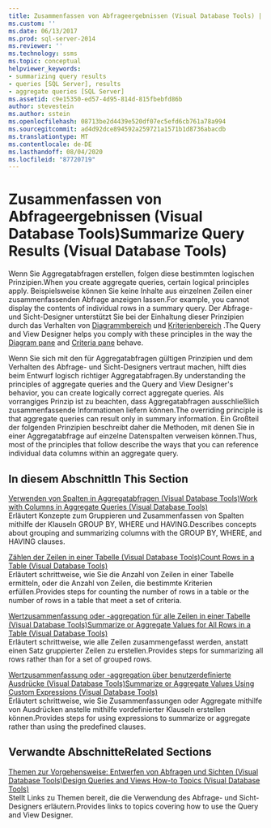 ```yaml
---
title: Zusammenfassen von Abfrageergebnissen (Visual Database Tools) | Microsoft-Dokumentation
ms.custom: ''
ms.date: 06/13/2017
ms.prod: sql-server-2014
ms.reviewer: ''
ms.technology: ssms
ms.topic: conceptual
helpviewer_keywords:
- summarizing query results
- queries [SQL Server], results
- aggregate queries [SQL Server]
ms.assetid: c9e15350-ed57-4d95-814d-815fbebfd86b
author: stevestein
ms.author: sstein
ms.openlocfilehash: 08713be2d4439e520df07ec5efd6cb761a78a994
ms.sourcegitcommit: ad4d92dce894592a259721a1571b1d8736abacdb
ms.translationtype: MT
ms.contentlocale: de-DE
ms.lasthandoff: 08/04/2020
ms.locfileid: "87720719"
---
```

# <a name="summarize-query-results-visual-database-tools"></a><span data-ttu-id="c3488-102">Zusammenfassen von Abfrageergebnissen (Visual Database Tools)</span><span class="sxs-lookup"><span data-stu-id="c3488-102">Summarize Query Results (Visual Database Tools)</span></span>
  <span data-ttu-id="c3488-103">Wenn Sie Aggregatabfragen erstellen, folgen diese bestimmten logischen Prinzipien.</span><span class="sxs-lookup"><span data-stu-id="c3488-103">When you create aggregate queries, certain logical principles apply.</span></span> <span data-ttu-id="c3488-104">Beispielsweise können Sie keine Inhalte aus einzelnen Zeilen einer zusammenfassenden Abfrage anzeigen lassen.</span><span class="sxs-lookup"><span data-stu-id="c3488-104">For example, you cannot display the contents of individual rows in a summary query.</span></span> <span data-ttu-id="c3488-105">Der Abfrage- und Sicht-Designer unterstützt Sie bei der Einhaltung dieser Prinzipien durch das Verhalten von [Diagrammbereich](visual-database-tools.md) und [Kriterienbereich](criteria-pane-visual-database-tools.md) .</span><span class="sxs-lookup"><span data-stu-id="c3488-105">The Query and View Designer helps you comply with these principles in the way the [Diagram pane](visual-database-tools.md) and [Criteria pane](criteria-pane-visual-database-tools.md) behave.</span></span>  
  
 <span data-ttu-id="c3488-106">Wenn Sie sich mit den für Aggregatabfragen gültigen Prinzipien und dem Verhalten des Abfrage- und Sicht-Designers vertraut machen, hilft dies beim Entwurf logisch richtiger Aggregatabfragen.</span><span class="sxs-lookup"><span data-stu-id="c3488-106">By understanding the principles of aggregate queries and the Query and View Designer's behavior, you can create logically correct aggregate queries.</span></span> <span data-ttu-id="c3488-107">Als vorrangiges Prinzip ist zu beachten, dass Aggregatabfragen ausschließlich zusammenfassende Informationen liefern können.</span><span class="sxs-lookup"><span data-stu-id="c3488-107">The overriding principle is that aggregate queries can result only in summary information.</span></span> <span data-ttu-id="c3488-108">Ein Großteil der folgenden Prinzipien beschreibt daher die Methoden, mit denen Sie in einer Aggregatabfrage auf einzelne Datenspalten verweisen können.</span><span class="sxs-lookup"><span data-stu-id="c3488-108">Thus, most of the principles that follow describe the ways that you can reference individual data columns within an aggregate query.</span></span>  
  
## <a name="in-this-section"></a><span data-ttu-id="c3488-109">In diesem Abschnitt</span><span class="sxs-lookup"><span data-stu-id="c3488-109">In This Section</span></span>  
 [<span data-ttu-id="c3488-110">Verwenden von Spalten in Aggregatabfragen &#40;Visual Database Tools&#41;</span><span class="sxs-lookup"><span data-stu-id="c3488-110">Work with Columns in Aggregate Queries &#40;Visual Database Tools&#41;</span></span>](work-with-columns-in-aggregate-queries-visual-database-tools.md)  
 <span data-ttu-id="c3488-111">Erläutert Konzepte zum Gruppieren und Zusammenfassen von Spalten mithilfe der Klauseln GROUP BY, WHERE und HAVING.</span><span class="sxs-lookup"><span data-stu-id="c3488-111">Describes concepts about grouping and summarizing columns with the GROUP BY, WHERE, and HAVING clauses.</span></span>  
  
 [<span data-ttu-id="c3488-112">Zählen der Zeilen in einer Tabelle &#40;Visual Database Tools&#41;</span><span class="sxs-lookup"><span data-stu-id="c3488-112">Count Rows in a Table &#40;Visual Database Tools&#41;</span></span>](count-rows-in-a-table-visual-database-tools.md)  
 <span data-ttu-id="c3488-113">Erläutert schrittweise, wie Sie die Anzahl von Zeilen in einer Tabelle ermitteln, oder die Anzahl von Zeilen, die bestimmte Kriterien erfüllen.</span><span class="sxs-lookup"><span data-stu-id="c3488-113">Provides steps for counting the number of rows in a table or the number of rows in a table that meet a set of criteria.</span></span>  
  
 [<span data-ttu-id="c3488-114">Wertzusammenfassung oder -aggregation für alle Zeilen in einer Tabelle &#40;Visual Database Tools&#41;</span><span class="sxs-lookup"><span data-stu-id="c3488-114">Summarize or Aggregate Values for All Rows in a Table &#40;Visual Database Tools&#41;</span></span>](summarize-or-aggregate-values-for-all-rows-in-a-table-visual-database-tools.md)  
 <span data-ttu-id="c3488-115">Erläutert schrittweise, wie alle Zeilen zusammengefasst werden, anstatt einen Satz gruppierter Zeilen zu erstellen.</span><span class="sxs-lookup"><span data-stu-id="c3488-115">Provides steps for summarizing all rows rather than for a set of grouped rows.</span></span>  
  
 [<span data-ttu-id="c3488-116">Wertzusammenfassung oder -aggregation über benutzerdefinierte Ausdrücke &#40;Visual Database Tools&#41;</span><span class="sxs-lookup"><span data-stu-id="c3488-116">Summarize or Aggregate Values Using Custom Expressions &#40;Visual Database Tools&#41;</span></span>](summarize-or-aggregate-values-using-custom-expressions-visual-database-tools.md)  
 <span data-ttu-id="c3488-117">Erläutert schrittweise, wie Sie Zusammenfassungen oder Aggregate mithilfe von Ausdrücken anstelle mithilfe vordefinierter Klauseln erstellen können.</span><span class="sxs-lookup"><span data-stu-id="c3488-117">Provides steps for using expressions to summarize or aggregate rather than using the predefined clauses.</span></span>  
  
## <a name="related-sections"></a><span data-ttu-id="c3488-118">Verwandte Abschnitte</span><span class="sxs-lookup"><span data-stu-id="c3488-118">Related Sections</span></span>  
 [<span data-ttu-id="c3488-119">Themen zur Vorgehensweise: Entwerfen von Abfragen und Sichten &#40;Visual Database Tools&#41;</span><span class="sxs-lookup"><span data-stu-id="c3488-119">Design Queries and Views How-to Topics &#40;Visual Database Tools&#41;</span></span>](design-queries-and-views-how-to-topics-visual-database-tools.md)  
 <span data-ttu-id="c3488-120">Stellt Links zu Themen bereit, die die Verwendung des Abfrage- und Sicht-Designers erläutern.</span><span class="sxs-lookup"><span data-stu-id="c3488-120">Provides links to topics covering how to use the Query and View Designer.</span></span>  
  
  
